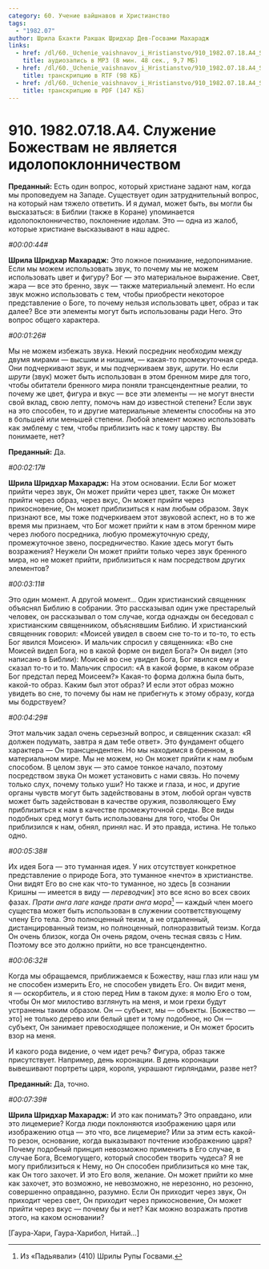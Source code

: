 ```yaml
---
category: 60. Учение вайшнавов и Христианство
tags:
  - "1982.07"
author: Шрила Бхакти Ракшак Шридхар Дев-Госвами Махарадж
links:
  - href: /dl/60._Uchenie_vaishnavov_i_Hristianstvo/910_1982.07.18.A4_SridharMj_Sluzhenie_Bozhestvam_ne_javljaetsja_idolopoklonnichestvom.mp3
    title: аудиозапись в MP3 (8 мин. 48 сек., 9,7 МБ)
  - href: /dl/60._Uchenie_vaishnavov_i_Hristianstvo/910_1982.07.18.A4_SridharMj_Sluzhenie_Bozhestvam_ne_javljaetsja_idolopoklonnichestvom.rtf
    title: транскрипцию в RTF (98 КБ)
  - href: /dl/60._Uchenie_vaishnavov_i_Hristianstvo/910_1982.07.18.A4_SridharMj_Sluzhenie_Bozhestvam_ne_javljaetsja_idolopoklonnichestvom.pdf
    title: транскрипцию в PDF (147 КБ)
---
```


# 910. 1982.07.18.A4. Служение Божествам не является идолопоклонничеством

**Преданный:** Есть один вопрос, который христиане задают нам, когда мы проповедуем на Западе. Существует один затруднительный вопрос, на который нам тяжело ответить. И я думал, может быть, вы могли бы высказаться: в Библии (также в Коране) упоминается идолопоклонничество, поклонение идолам. Это — одна из жалоб, которые христиане высказывают в наш адрес.

*#00:00:44#*

**Шрила Шридхар Махарадж:** Это ложное понимание, недопонимание. Если мы можем использовать звук, то почему мы не можем использовать цвет и фигуру? Бог — это материальное выражение. Свет, жара — все это бренно, звук — также материальный элемент. Но если звук можно использовать с тем, чтобы приобрести некоторое представление о Боге, то почему нельзя использовать цвет, образ и так далее? Все эти элементы могут быть использованы ради Него. Это вопрос общего характера.

*#00:01:26#*

Мы не можем избежать звука. Некий посредник необходим между двумя мирами — высшим и низшим, — какая-то промежуточная среда. Они подчеркивают звук, и мы подчеркиваем звук, *шрути*. Но если *шрути* (звук) может быть использован в этом бренном мире для того, чтобы обитатели бренного мира поняли трансцендентные реалии, то почему же цвет, фигура и вкус — все эти элементы — не могут внести свой вклад, свою лепту, помочь нам до известной степени? Если звук на это способен, то и другие материальные элементы способны на это в большей или меньшей степени. Любой элемент можно использовать как эмблему с тем, чтобы приблизить нас к тому царству. Вы понимаете, нет?

**Преданный:** Да.

*#00:02:17#*

**Шрила Шридхар Махарадж:** На этом основании. Если Бог может прийти через звук, Он может прийти через цвет, также Он может прийти через образ, через вкус, Он может прийти через прикосновение, Он может приблизиться к нам любым образом. Звук признают все, мы тоже подчеркиваем этот звуковой аспект, но в то же время мы признаем, что Бог может прийти к нам в этом бренном мире через любого посредника, любую промежуточную среду, промежуточное звено, посредничество. Какие здесь могут быть возражения? Неужели Он может прийти только через звук бренного мира, но не может прийти, приблизиться к нам посредством других элементов?

*#00:03:11#*

Это один момент. А другой момент… Один христианский священник объяснял Библию в собрании. Это рассказывал один уже престарелый человек, он рассказывал о том случае, когда однажды он беседовал с христианским священником, объяснявшим Библию. И христианский священник говорил: «Моисей увидел в своем сне то-то и то-то, то есть Бог явился Моисею». И мальчик спросил у священника: «Во сне Моисей видел Бога, но в какой форме он видел Бога?» Он видел (это написано в Библии): Моисей во сне увидел Бога, Бог явился ему и сказал то-то и то. Мальчик спросил: «А в какой форме, в каком образе Бог предстал перед Моисеем?» Какая-то форма должна была быть, какой-то образ. Каким был этот образ? И если этот образ можно увидеть во сне, то почему бы нам не прибегнуть к этому образу, когда мы бодрствуем?

*#00:04:29#*

Этот мальчик задал очень серьезный вопрос, и священник сказал: «Я должен подумать, завтра я дам тебе ответ». Это фундамент общего характера — Он трансцендентен. Но мы находимся в бренном, в материальном мире. Мы не можем, но Он может прийти к нам любым способом. В целом звук — это самое тонкое начало, поэтому посредством звука Он может установить с нами связь. Но почему только слух, почему только уши? Но также и глаза, и нос, и другие органы чувств могут быть задействованы в этом, любой орган чувств может быть задействован в качестве оружия, позволяющего Ему приблизиться к нам в качестве промежуточной среды. Все виды подобных сред могут быть использованы для того, чтобы Он приблизился к нам, обнял, принял нас. И это правда, истина. Не только одно.

*#00:05:38#*

Их идея Бога — это туманная идея. У них отсутствует конкретное представление о природе Бога, это туманное «нечто» в христианстве. Они видят Его во сне как что-то туманное, но здесь [в сознании Кришны — имеется в виду — *переводчик*] это все ясно во всех своих фазах. *Прати анга лаге канде прати анга мора*[^_ftn1] — каждый член моего существа может быть использован в служении соответствующему члену Его тела. Это полноценный теизм, а не отдаленный, дистанцированный теизм, но полноценный, полноразвитый теизм. Когда Он очень близок, когда Он очень рядом, очень тесная связь с Ним. Поэтому все это должно прийти, но все трансцендентно.

*#00:06:32#*

Когда мы обращаемся, приближаемся к Божеству, наш глаз или наш ум не способен измерить Его, не способен увидеть Его. Он видит меня, я — оскорбитель, и я стою перед Ним в таком духе: я молю Его о том, чтобы Он мог милостиво взглянуть на меня, и мои грехи будут устранены таким образом. Он — субъект, мы — объекты. [Божество — это] не только дерево или белый цвет и тому подобное, но Он — субъект, Он занимает превосходящее положение, и Он может бросить взор на меня.

И какого рода видение, о чем идет речь? Фигура, образ также присутствует. Например, день коронации. В день коронации вывешивают портреты царя, короля, украшают гирляндами, разве нет?

**Преданный:** Да, точно.

*#00:07:39#*

**Шрила Шридхар Махарадж:** И это как понимать? Это оправдано, или это лицемерие? Когда люди поклоняются изображению царя или изображению отца — это что, все лицемерие? Или за этим есть какой-то резон, основание, когда выказывают почтение изображению царя? Почему подобный принцип невозможно применить в Его случае, в случае Бога, Всемогущего, который способен творить чудеса? Я не могу приблизиться к Нему, но Он способен приблизиться ко мне так, как Он того захочет. И это Его воля, желание. Он может прийти ко мне как захочет, это возможно, не невозможно, не нерезонно, но резонно, совершенно оправданно, разумно. Если Он приходит через звук, Он приходит через свет, Он приходит через прикосновение, Он может прийти через вкус — почему бы и нет? Как можно возражать против этого, на каком основании?

[Гаура-Хари, Гаура-Харибол, Нитай…]



[^_ftn1]: Из «Падьявали» (410) Шрилы Рупы Госвами.

